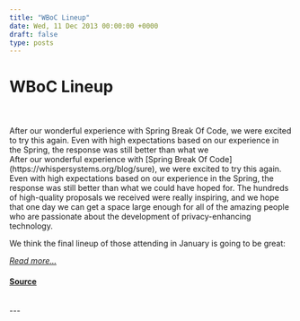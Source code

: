 ```yaml
---
title: "WBoC Lineup"
date: Wed, 11 Dec 2013 00:00:00 +0000
draft: false
type: posts
---
```

# WBoC Lineup

<br/>

<br/>
 After our wonderful experience with Spring Break Of Code, we were excited to try this again. Even with high expectations based on our experience in the Spring, the response was still better than what we
<br/>
After our wonderful experience with [Spring Break Of Code](https://whispersystems.org/blog/sure), we were excited to try this again. Even with high expectations based on our experience in the Spring, the response was still better than what we could have hoped for. The hundreds of high-quality proposals we received were really inspiring, and we hope that one day we can get a space large enough for all of the amazing people who are passionate about the development of privacy-enhancing technology.

We think the final lineup of those attending in January is going to be great:

[_Read more..._](https://signal.org/blog/winter-break-of-code-lineup/)

#### [Source](https://signal.org/blog/winter-break-of-code-lineup/)

<br/>
---
